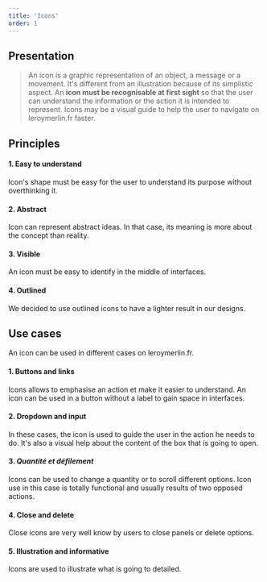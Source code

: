 ```yaml
---
title: 'Icons'
order: 1
---
```


## Presentation

>An icon is a graphic representation of an object, a message or a movement. It's different from an illustration because of its simplistic aspect. An **icon must be recognisable at first sight** so that the user can understand the information or the action it is intended to represent. Icons may be a visual guide to help the user to navigate on leroymerlin.fr faster.

## Principles

#### 1. Easy to understand
Icon's shape must be easy for the user to understand its purpose without overthinking it.

#### 2. Abstract
Icon can represent abstract ideas. In that case, its meaning is more about the concept than reality.

#### 3. Visible
An icon must be easy to identify in the middle of interfaces.

#### 4. Outlined
We decided to use outlined icons to have a lighter result in our designs.

## Use cases
An icon can be used in different cases on leroymerlin.fr.

#### 1. Buttons and links
Icons allows to emphasise an action et make it easier to understand. An icon can be used in a button without a label to gain space in interfaces.

#### 2. Dropdown and input
In these cases, the icon is used to guide the user in the action he needs to do. It's also a visual help about the content of the box that is going to open.

#### 3. _Quantité et défilement_
Icons can be used to change a quantity or to scroll different options. Icon use in this case is totally functional and usually results of two opposed actions.

#### 4. Close and delete
Close icons are very well know by users to close panels or delete options.

#### 5. Illustration and informative
Icons are used to illustrate what is going to detailed.
